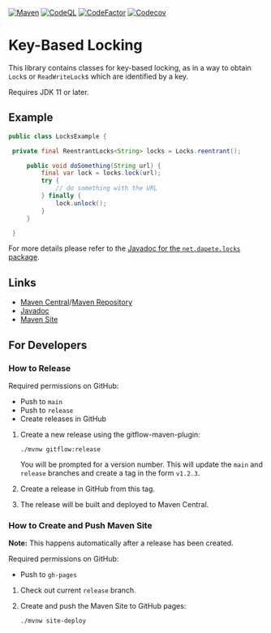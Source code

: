 [![Maven](https://github.com/dapete42/locks/actions/workflows/maven-verify.yml/badge.svg)](https://github.com/dapete42/locks/actions/workflows/maven-verify.yml)
[![CodeQL](https://github.com/dapete42/locks/actions/workflows/codeql-analysis.yml/badge.svg)](https://github.com/dapete42/locks/actions/workflows/codeql-analysis.yml)
[![CodeFactor](https://www.codefactor.io/repository/github/dapete42/locks/badge)](https://www.codefactor.io/repository/github/dapete42/locks)
[![Codecov](https://codecov.io/gh/dapete42/locks/graph/badge.svg?token=HzTCLFKSYD)](https://codecov.io/gh/dapete42/locks)

# Key-Based Locking

This library contains classes for key-based locking, as in a way to obtain `Lock`s or `ReadWriteLock`s which are identified by a key.

Requires JDK 11 or later.

## Example

``` java
public class LocksExample {

 private final ReentrantLocks<String> locks = Locks.reentrant();

     public void doSomething(String url) {
         final var lock = locks.lock(url);
         try {
             // do something with the URL
         } finally {
             lock.unlock();
         }
     }

 }
```

For more details please refer to the
[Javadoc for the `net.dapete.locks` package](https://dapete42.github.io/locks/apidocs/net.dapete.locks/net/dapete/locks/package-summary.html).

## Links
* [Maven Central](https://central.sonatype.com/artifact/net.dapete/locks)/[Maven Repository](https://mvnrepository.com/artifact/net.dapete/locks)
* [Javadoc](https://dapete42.github.io/locks/apidocs/)
* [Maven Site](https://dapete42.github.io/locks/)

## For Developers

### How to Release

Required permissions on GitHub:
* Push to `main`
* Push to `release`
* Create releases in GitHub

1. Create a new release using the gitflow-maven-plugin:
   ```
   ./mvnw gitflow:release
   ```
   You will be prompted for a version number. This will update the `main` and `release` branches and create a tag in the form `v1.2.3`.

2. Create a release in GitHub from this tag.

3. The release will be built and deployed to Maven Central.

### How to Create and Push Maven Site

**Note:** This happens automatically after a release has been created.

Required permissions on GitHub:
* Push to `gh-pages`

1. Check out current `release` branch.

2. Create and push the Maven Site to GitHub pages:
   ```
   ./mvnw site-deploy
   ```
